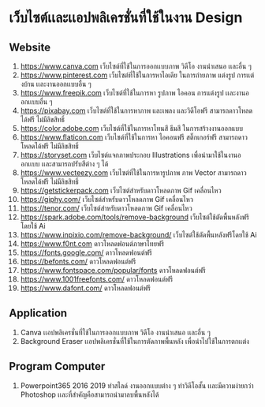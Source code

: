 # เว็บไซต์เเละเเอปพลิเครชั่นที่ใช้ในงาน Design

## Website

1. https://www.canva.com
   เว็บไซต์ที่ใช้ในการออกเเบบภาพ วิดีโอ งานนำเสนอ เเละอื่น ๆ
2. https://www.pinterest.com
   เว็บไซต์ที่ใช้ในการหาไอเดีย ในการถ่ายภาพ แต่งรูป การเเต่งบ้าน เเละงานออกเเบบอื่น ๆ
3. https://www.freepik.com
   เว็บไซต์ที่ใช้ในการหา รูปภาพ ไอคอน การแต่งรูป เเละงานออกเเบบอื่น ๆ
4. https://pixabay.com
   เว็บไซต์ที่ใช้ในการหาภาพ และเพลง และวิดีโอฟรี สามารถดาวโหลดได้ฟรี ไม่มีลิขสิทธิ์
5. https://color.adobe.com
   เว็บไซต์ที่ใช้ในการหาโทนสี ธีมสี ในการสร้างงานออกแบบ
6. https://www.flaticon.com
   เว็บไซต์ที่ใช้ในการหา ไอคอนฟรี สติ๊กเกอร์ฟรี สามารถดาวโหลดได้ฟรี ไม่มีลิขสิทธิ์
7. https://storyset.com เว็บไซต์เเจกภาพประกอบ Illustrations เพื่อนำมาใช้ในงานออกเเบบ เเละสามารถปรับสีต่าง ๆ ได้
8. https://www.vecteezy.com เว็บไซต์ที่ใช้ในการหารูปภาพ ภาพ Vector สามารถดาวโหลดได้ฟรี ไม่มีลิขสิทธิ์
9. https://getstickerpack.com เว็บไซต์สำหรับดาวโหลดภาพ Gif เคลื่อนไหว
10. https://giphy.com/ เว็บไซต์สำหรับดาวโหลดภาพ Gif เคลื่อนไหว
11. https://tenor.com/ เว็บไซต์สำหรับดาวโหลดภาพ Gif เคลื่อนไหว
12. https://spark.adobe.com/tools/remove-background เว็บไซต์ใช้ตัดพื้นหลังฟรีโดยใช้ Ai
13. https://www.inpixio.com/remove-background/ เว็บไซต์ใช้ตัดพื้นหลังฟรีโดยใช้ Ai
14. https://www.f0nt.com ดาวโหลดฟอนต์ภาษาไทยฟรี
15. https://fonts.google.com/ ดาวโหลดฟอนต์ฟรี
16. https://befonts.com/ ดาวโหลดฟอนต์ฟรี
17. https://www.fontspace.com/popular/fonts ดาวโหลดฟอนต์ฟรี
18. https://www.1001freefonts.com/ ดาวโหลดฟอนต์ฟรี
19. https://www.dafont.com/ ดาวโหลดฟอนต์ฟรี

## Application

1. Canva
   เเอปพลิเครชั่นที่ใช้ในการออกเเบบภาพ วิดีโอ งานนำเสนอ เเละอื่น ๆ
2. Background Eraser
   เเอปพลิเครชั่นที่ใช้ในการตัดภาพพื้นหลัง เพื่อนำไปใช้ในการตกเเต่ง

## Program Computer

1. Powerpoint365 2016 2019 ทำสไลด์ งานออกเเบบต่าง ๆ ทำวิดีโอสั้น เเละมีความง่ายกว่า Photoshop เเละที่สำคัญคือสามารถนำมาลบพื้นหลังได้

